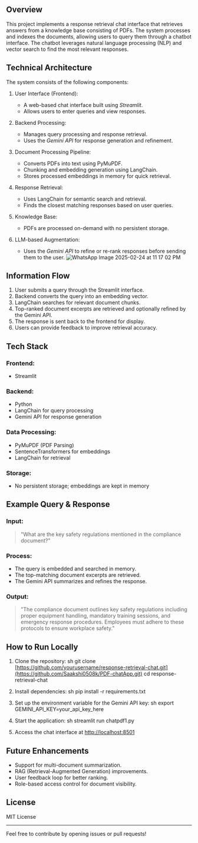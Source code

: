 ## Overview
This project implements a response retrieval chat interface that retrieves answers from a knowledge base consisting of PDFs. The system processes and indexes the documents, allowing users to query them through a chatbot interface. The chatbot leverages natural language processing (NLP) and vector search to find the most relevant responses.

## Technical Architecture
The system consists of the following components:

1. User Interface (Frontend):
   - A web-based chat interface built using *Streamlit*.
   - Allows users to enter queries and view responses.
   
2. Backend Processing:
   - Manages query processing and response retrieval.
   - Uses the *Gemini API* for response generation and refinement.

3. Document Processing Pipeline:
   - Converts PDFs into text using PyMuPDF.
   - Chunking and embedding generation using LangChain.
   - Stores processed embeddings in memory for quick retrieval.
   
4. Response Retrieval:
   - Uses LangChain for semantic search and retrieval.
   - Finds the closest matching responses based on user queries.
   
5. Knowledge Base:
   - PDFs are processed on-demand with no persistent storage.
   
6. LLM-based Augmentation:
   - Uses the *Gemini API* to refine or re-rank responses before sending them to the user.
![WhatsApp Image 2025-02-24 at 11 17 02 PM](https://github.com/user-attachments/assets/90f6f2d6-9ffb-4b18-949f-dc157449f3f5)
   
## Information Flow
1. User submits a query through the Streamlit interface.
2. Backend converts the query into an embedding vector.
3. LangChain searches for relevant document chunks.
4. Top-ranked document excerpts are retrieved and optionally refined by the Gemini API.
5. The response is sent back to the frontend for display.
6. Users can provide feedback to improve retrieval accuracy.

## Tech Stack
### Frontend:
- Streamlit

### Backend:
- Python
- LangChain for query processing
- Gemini API for response generation

### Data Processing:
- PyMuPDF (PDF Parsing)
- SentenceTransformers for embeddings
- LangChain for retrieval

### Storage:
- No persistent storage; embeddings are kept in memory

## Example Query & Response
### Input:
> "What are the key safety regulations mentioned in the compliance document?"

### Process:
- The query is embedded and searched in memory.
- The top-matching document excerpts are retrieved.
- The Gemini API summarizes and refines the response.

### Output:
> "The compliance document outlines key safety regulations including proper equipment handling, mandatory training sessions, and emergency response procedures. Employees must adhere to these protocols to ensure workplace safety."

## How to Run Locally
1. Clone the repository:
   sh
   git clone [https://github.com/yourusername/response-retrieval-chat.git](https://github.com/Saakshi0508k/PDF-chatApp.git)
   cd response-retrieval-chat
   
   
2. Install dependencies:
   sh
   pip install -r requirements.txt
   
   
3. Set up the environment variable for the Gemini API key:
   sh
   export GEMINI_API_KEY=your_api_key_here
   

4. Start the application:
   sh
   streamlit run chatpdf1.py
   

5. Access the chat interface at [http://localhost:8501](http://localhost:8501)

## Future Enhancements
- Support for multi-document summarization.
- RAG (Retrieval-Augmented Generation) improvements.
- User feedback loop for better ranking.
- Role-based access control for document visibility.

## License
MIT License

---
Feel free to contribute by opening issues or pull requests!
